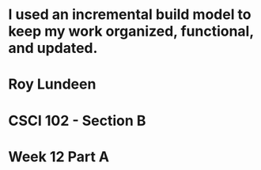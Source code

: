 # I used an incremental build model to keep my work organized, functional, and updated.
# Roy Lundeen
# CSCI 102 - Section B
# Week 12 Part A